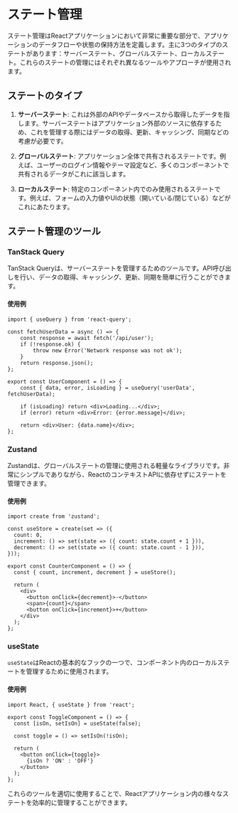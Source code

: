 # ステート管理

ステート管理はReactアプリケーションにおいて非常に重要な部分で、アプリケーションのデータフローや状態の保持方法を定義します。主に3つのタイプのステートがあります：サーバーステート、グローバルステート、ローカルステート。これらのステートの管理にはそれぞれ異なるツールやアプローチが使用されます。

## ステートのタイプ

1. **サーバーステート**: これは外部のAPIやデータベースから取得したデータを指します。サーバーステートはアプリケーション外部のソースに依存するため、これを管理する際にはデータの取得、更新、キャッシング、同期などの考慮が必要です。

2. **グローバルステート**: アプリケーション全体で共有されるステートです。例えば、ユーザーのログイン情報やテーマ設定など、多くのコンポーネントで共有されるデータがこれに該当します。

3. **ローカルステート**: 特定のコンポーネント内でのみ使用されるステートです。例えば、フォームの入力値やUIの状態（開いている/閉じている）などがこれにあたります。

## ステート管理のツール

### TanStack Query

TanStack Queryは、サーバーステートを管理するためのツールです。API呼び出しを行い、データの取得、キャッシング、更新、同期を簡単に行うことができます。

#### 使用例

```tsx
import { useQuery } from 'react-query';

const fetchUserData = async () => {
    const response = await fetch('/api/user');
    if (!response.ok) {
        throw new Error('Network response was not ok');
    }
    return response.json();
};

export const UserComponent = () => {
    const { data, error, isLoading } = useQuery('userData', fetchUserData);

    if (isLoading) return <div>Loading...</div>;
    if (error) return <div>Error: {error.message}</div>;

    return <div>User: {data.name}</div>;
};
```

### Zustand

Zustandは、グローバルステートの管理に使用される軽量なライブラリです。非常にシンプルでありながら、ReactのコンテキストAPIに依存せずにステートを管理できます。

#### 使用例

```tsx
import create from 'zustand';

const useStore = create(set => ({
  count: 0,
  increment: () => set(state => ({ count: state.count + 1 })),
  decrement: () => set(state => ({ count: state.count - 1 })),
}));

export const CounterComponent = () => {
  const { count, increment, decrement } = useStore();

  return (
    <div>
      <button onClick={decrement}>-</button>
      <span>{count}</span>
      <button onClick={increment}>+</button>
    </div>
  );
};
```

### useState

`useState`はReactの基本的なフックの一つで、コンポーネント内のローカルステートを管理するために使用されます。

#### 使用例

```tsx
import React, { useState } from 'react';

export const ToggleComponent = () => {
  const [isOn, setIsOn] = useState(false);

  const toggle = () => setIsOn(!isOn);

  return (
    <button onClick={toggle}>
      {isOn ? 'ON' : 'OFF'}
    </button>
  );
};
```

これらのツールを適切に使用することで、Reactアプリケーション内の様々なステートを効率的に管理することができます。
